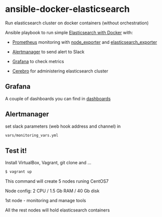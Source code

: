 # ansible-docker-elasticsearch
Run elasticsearch cluster on docker containers (without orchestration)

Ansible playbook to run simple [Elasticsearch with Docker](https://www.elastic.co/guide/en/elasticsearch/reference/current/docker.html) with:

* [Prometheus](https://prometheus.io/) monitoring with [node_exporter](https://github.com/prometheus/node_exporter/) and [elasticsearch_exporter](https://github.com/justwatchcom/elasticsearch_exporter/)

* [Alertmanager](https://github.com/prometheus/alertmanager) to send alert to Slack

* [Grafana](https://github.com/grafana/grafana-docker) to check metrics

* [Cerebro](https://github.com/dylanmei/docker-cerebro) for administering elasticsearch cluster

## Grafana
A couple of dashboards you can find in
[dashboards](dashboards/)


## Alertmanager
set slack parameters (web hook address and channel) in

```sh
vars/monitoring_vars.yml
```

## Test it!
Install VirtualBox, Vagrant, git clone and ...

```sh
$ vagrant up
```

This command will create 5 nodes runing CentOS7

Node config: 2 CPU / 1.5 Gb RAM / 40 Gb disk

1st node - monitoring and manage tools

All the rest nodes will hold elasticsearch containers
